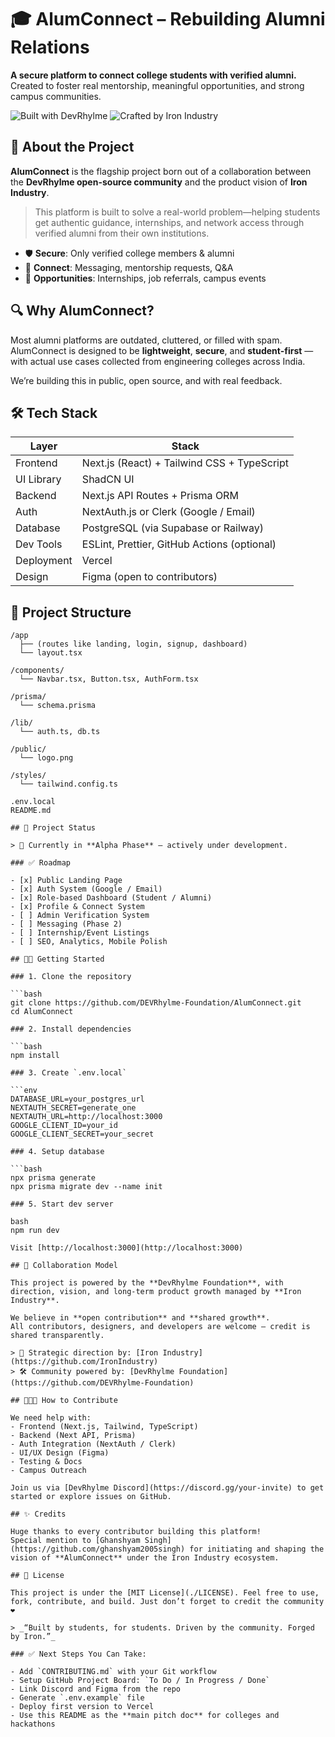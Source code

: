 # 🎓 AlumConnect – Rebuilding Alumni Relations

**A secure platform to connect college students with verified alumni.**  
Created to foster real mentorship, meaningful opportunities, and strong campus communities.

![Built with DevRhylme](https://img.shields.io/badge/Powered%20By-DevRhylme%20Foundation-blue?style=for-the-badge)
![Crafted by Iron Industry](https://img.shields.io/badge/Crafted%20By-Iron%20Industry-black?style=for-the-badge)

## 🚀 About the Project

**AlumConnect** is the flagship project born out of a collaboration between the **DevRhylme open-source community** and the product vision of **Iron Industry**.

> This platform is built to solve a real-world problem—helping students get authentic guidance, internships, and network access through verified alumni from their own institutions.

- 🛡️ **Secure**: Only verified college members & alumni
- 💬 **Connect**: Messaging, mentorship requests, Q&A
- 📁 **Opportunities**: Internships, job referrals, campus events

## 🔍 Why AlumConnect?

Most alumni platforms are outdated, cluttered, or filled with spam.  
AlumConnect is designed to be **lightweight**, **secure**, and **student-first** — with actual use cases collected from engineering colleges across India.

We’re building this in public, open source, and with real feedback.

## 🛠️ Tech Stack

| Layer      | Stack                                               |
|------------|-----------------------------------------------------|
| Frontend   | Next.js (React) + Tailwind CSS + TypeScript         |
| UI Library | ShadCN UI                                           |
| Backend    | Next.js API Routes + Prisma ORM                     |
| Auth       | NextAuth.js or Clerk (Google / Email)               |
| Database   | PostgreSQL (via Supabase or Railway)                |
| Dev Tools  | ESLint, Prettier, GitHub Actions (optional)         |
| Deployment | Vercel                                              |
| Design     | Figma (open to contributors)                        |

## 📁 Project Structure

```
/app
  ├── (routes like landing, login, signup, dashboard)
  └── layout.tsx

/components/
  └── Navbar.tsx, Button.tsx, AuthForm.tsx

/prisma/
  └── schema.prisma

/lib/
  └── auth.ts, db.ts

/public/
  └── logo.png

/styles/
  └── tailwind.config.ts

.env.local
README.md

## 🧪 Project Status

> 🎉 Currently in **Alpha Phase** — actively under development.

### ✅ Roadmap

- [x] Public Landing Page
- [x] Auth System (Google / Email)
- [x] Role-based Dashboard (Student / Alumni)
- [x] Profile & Connect System
- [ ] Admin Verification System
- [ ] Messaging (Phase 2)
- [ ] Internship/Event Listings
- [ ] SEO, Analytics, Mobile Polish

## 👨‍💻 Getting Started

### 1. Clone the repository

```bash
git clone https://github.com/DEVRhylme-Foundation/AlumConnect.git
cd AlumConnect

### 2. Install dependencies

```bash
npm install

### 3. Create `.env.local`

```env
DATABASE_URL=your_postgres_url
NEXTAUTH_SECRET=generate_one
NEXTAUTH_URL=http://localhost:3000
GOOGLE_CLIENT_ID=your_id
GOOGLE_CLIENT_SECRET=your_secret

### 4. Setup database

```bash
npx prisma generate
npx prisma migrate dev --name init

### 5. Start dev server

bash
npm run dev

Visit [http://localhost:3000](http://localhost:3000)

## 🤝 Collaboration Model

This project is powered by the **DevRhylme Foundation**, with direction, vision, and long-term product growth managed by **Iron Industry**.

We believe in **open contribution** and **shared growth**.  
All contributors, designers, and developers are welcome — credit is shared transparently.

> 🧭 Strategic direction by: [Iron Industry](https://github.com/IronIndustry)  
> 🛠️ Community powered by: [DevRhylme Foundation](https://github.com/DEVRhylme-Foundation)

## 🧑‍🤝‍🧑 How to Contribute

We need help with:
- Frontend (Next.js, Tailwind, TypeScript)
- Backend (Next API, Prisma)
- Auth Integration (NextAuth / Clerk)
- UI/UX Design (Figma)
- Testing & Docs
- Campus Outreach

Join us via [DevRhylme Discord](https://discord.gg/your-invite) to get started or explore issues on GitHub.

## ✨ Credits

Huge thanks to every contributor building this platform!  
Special mention to [Ghanshyam Singh](https://github.com/ghanshyam2005singh) for initiating and shaping the vision of **AlumConnect** under the Iron Industry ecosystem.

## 📄 License

This project is under the [MIT License](./LICENSE). Feel free to use, fork, contribute, and build. Just don’t forget to credit the community ❤️

> _“Built by students, for students. Driven by the community. Forged by Iron.”_

### ✅ Next Steps You Can Take:

- Add `CONTRIBUTING.md` with your Git workflow
- Setup GitHub Project Board: `To Do / In Progress / Done`
- Link Discord and Figma from the repo
- Generate `.env.example` file
- Deploy first version to Vercel
- Use this README as the **main pitch doc** for colleges and hackathons